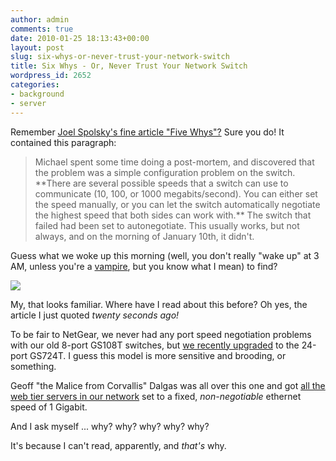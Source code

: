```yaml
---
author: admin
comments: true
date: 2010-01-25 18:13:43+00:00
layout: post
slug: six-whys-or-never-trust-your-network-switch
title: Six Whys - Or, Never Trust Your Network Switch
wordpress_id: 2652
categories:
- background
- server
---
```



Remember [Joel Spolsky's fine article "Five Whys"?](http://www.joelonsoftware.com/items/2008/01/22.html) Sure you do! It contained this paragraph:





<blockquote>
Michael spent some time doing a post-mortem, and discovered that the problem was a simple configuration problem on the switch. **There are several possible speeds that a switch can use to communicate (10, 100, or 1000 megabits/second). You can either set the speed manually, or you can let the switch automatically negotiate the highest speed that both sides can work with.** The switch that failed had been set to autonegotiate. This usually works, but not always, and on the morning of January 10th, it didn't.
</blockquote>





Guess what we woke up this morning (well, you don't really "wake up" at 3 AM, unless you're a [vampire](http://blog.stackoverflow.com/wp-content/uploads/jon-skeet-fluffy-bunny-vampire.jpg), but you know what I mean) to find?



[![](http://blog.stackoverflow.com/wp-content/uploads/switch-autodetect-fail.png)](http://blog.stackoverflow.com/wp-content/uploads/switch-autodetect-fail-large.png)



My, that looks familiar. Where have I read about this before? Oh yes, the article I just quoted _twenty seconds ago!_



To be fair to NetGear, we never had any port speed negotiation problems with our old 8-port GS108T switches, but [we recently upgraded](http://blog.stackoverflow.com/2009/12/stack-overflow-rack-glamour-shots/) to the 24-port GS724T. I guess this model is more sensitive and brooding, or something.



Geoff "the Malice from Corvallis" Dalgas was all over this one and got [all the web tier servers in our network](http://blog.stackoverflow.com/2010/01/stack-overflow-network-configuration/) set to a fixed, _non-negotiable_ ethernet speed of 1 Gigabit.



And I ask myself ... why? why? why? why? why? 



It's because I can't read, apparently, and _that's_ why.

